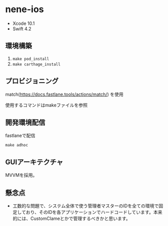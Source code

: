 # nene-ios

* Xcode 10.1
* Swift 4.2

## 環境構築

1. `make pod_install`
2. `make carthage_install`

## プロビジョニング

match(https://docs.fastlane.tools/actions/match/) を使用

使用するコマンドはmakeファイルを参照

## 開発環境配信

fastlaneで配信

`make adhoc`

## GUIアーキテクチャ

MVVMを採用。

## 懸念点

* 工数的な問題で、システム全体で使う管理者マスターのIDを全ての環境で固定しており、そのIDを各アプリケーションでハードコードしています。本来的には、CustomClameとかで管理するべきかと思います。
